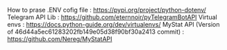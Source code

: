 How to prase .ENV cofig file : https://pypi.org/project/python-dotenv/
Telegram API Lib : https://github.com/eternnoir/pyTelegramBotAPI
Virtual envs : https://docs.python-guide.org/dev/virtualenvs/
MyStat API (Version of 46d44a5ec61283202fb149e05d38f90bf30a2413 commit) : https://github.com/Nereg/MyStatAPI